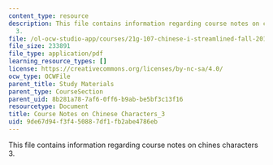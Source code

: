 ```yaml
---
content_type: resource
description: This file contains information regarding course notes on chines characters
  3.
file: /ol-ocw-studio-app/courses/21g-107-chinese-i-streamlined-fall-2014/9de67d94f3f450887df1fb2abe4786eb_MIT21G_107F14_CourseNote_3.pdf
file_size: 233891
file_type: application/pdf
learning_resource_types: []
license: https://creativecommons.org/licenses/by-nc-sa/4.0/
ocw_type: OCWFile
parent_title: Study Materials
parent_type: CourseSection
parent_uid: 8b281a78-7af6-0ff6-b9ab-be5bf3c13f16
resourcetype: Document
title: Course Notes on Chinese Characters_3
uid: 9de67d94-f3f4-5088-7df1-fb2abe4786eb
---
```

This file contains information regarding course notes on chines characters 3.